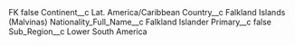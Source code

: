 <?xml version="1.0" encoding="UTF-8"?>
<CustomMetadata xmlns="http://soap.sforce.com/2006/04/metadata" xmlns:xsi="http://www.w3.org/2001/XMLSchema-instance" xmlns:xsd="http://www.w3.org/2001/XMLSchema">
    <label>FK</label>
    <protected>false</protected>
    <values>
        <field>Continent__c</field>
        <value xsi:type="xsd:string">Lat. America/Caribbean</value>
    </values>
    <values>
        <field>Country__c</field>
        <value xsi:type="xsd:string">Falkland Islands (Malvinas)</value>
    </values>
    <values>
        <field>Nationality_Full_Name__c</field>
        <value xsi:type="xsd:string">Falkland Islander</value>
    </values>
    <values>
        <field>Primary__c</field>
        <value xsi:type="xsd:boolean">false</value>
    </values>
    <values>
        <field>Sub_Region__c</field>
        <value xsi:type="xsd:string">Lower South America</value>
    </values>
</CustomMetadata>
